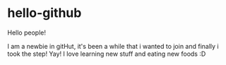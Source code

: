 # hello-github

Hello people! 

I am a newbie in gitHut, it's been a while that i wanted to join and finally i took the step! Yay! 
I love learning new stuff and eating new foods :D


